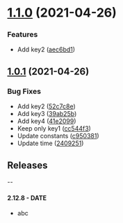 # [1.1.0](https://github.com/rmi22186/test-semantic-release/compare/v1.0.1...v1.1.0) (2021-04-26)


### Features

* Add key2 ([aec6bd1](https://github.com/rmi22186/test-semantic-release/commit/aec6bd1c4d44a4bc13d1ad86b58b9285afc35c41))

## [1.0.1](https://github.com/rmi22186/test-semantic-release/compare/v1.0.0...v1.0.1) (2021-04-26)


### Bug Fixes

* Add key2 ([52c7c8e](https://github.com/rmi22186/test-semantic-release/commit/52c7c8eaa57c3e13f9252c24bf858c81d6449c29))
* Add key3 ([39ab25b](https://github.com/rmi22186/test-semantic-release/commit/39ab25b73c1640820459c7466840afb1658b8249))
* Add key4 ([41e2099](https://github.com/rmi22186/test-semantic-release/commit/41e209957a5cbb065ac43bfd91b8c89285c4f45a))
* Keep only key1 ([cc544f3](https://github.com/rmi22186/test-semantic-release/commit/cc544f3911f19beb8fbcf61c0eea718e79ec1794))
* Update constants ([c950381](https://github.com/rmi22186/test-semantic-release/commit/c95038169158c00c021d6925f86cdf193c3ff983))
* Update time ([2409251](https://github.com/rmi22186/test-semantic-release/commit/24092510ad8175db5d4f2b883be4c02dffa08046))

## Releases

--

#### 2.12.8 - DATE

-   abc
